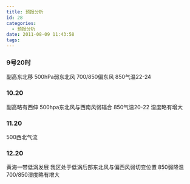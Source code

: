```yaml
---
title: 预报分析
id: 28
categories:
  - 预报分析
date: 2011-08-09 11:43:58
tags:
---
```


### 9号20时

副高东北移 500hPa弱东北风 700/850偏东风 850气温22-24

### 10.20

副高略有西伸 500hpa东北风与西南风弱辐合 850气温20-22 湿度略有增大

### 11.20

500西北气流

### 12.20

黄海一带低涡发展 我区处于低涡后部东北风与偏西风弱切变位置 850弱降温 700/850湿度略有增大